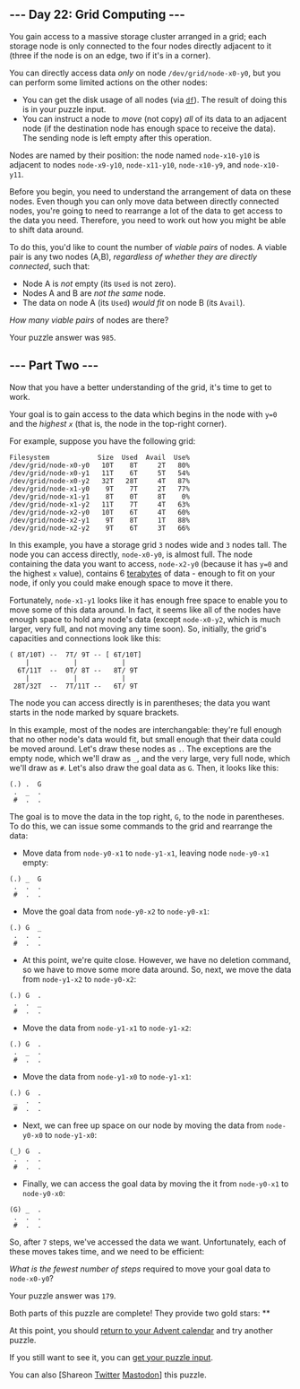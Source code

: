 
## --- Day 22: Grid Computing ---

You gain access to a massive storage cluster arranged in a grid; each storage node is only connected to the four nodes directly adjacent to it (three if the node is on an edge, two if it's in a corner).


You can directly access data *only* on node `/dev/grid/node-x0-y0`, but you can perform some limited actions on the other nodes:


* You can get the disk usage of all nodes (via [`df`](https://en.wikipedia.org/wiki/Df_(Unix)#Example)). The result of doing this is in your puzzle input.
* You can instruct a node to *move* (not copy) *all* of its data to an adjacent node (if the destination node has enough space to receive the data). The sending node is left empty after this operation.


Nodes are named by their position: the node named `node-x10-y10` is adjacent to nodes `node-x9-y10`, `node-x11-y10`, `node-x10-y9`, and `node-x10-y11`.


Before you begin, you need to understand the arrangement of data on these nodes. Even though you can only move data between directly connected nodes, you're going to need to rearrange a lot of the data to get access to the data you need. Therefore, you need to work out how you might be able to shift data around.


To do this, you'd like to count the number of *viable pairs* of nodes. A viable pair is any two nodes (A,B), *regardless of whether they are directly connected*, such that:


* Node A is *not* empty (its `Used` is not zero).
* Nodes A and B are *not the same* node.
* The data on node A (its `Used`) *would fit* on node B (its `Avail`).


*How many viable pairs* of nodes are there?



Your puzzle answer was `985`.

## --- Part Two ---

Now that you have a better understanding of the grid, it's time to get to work.


Your goal is to gain access to the data which begins in the node with `y=0` and the *highest `x`* (that is, the node in the top-right corner).


For example, suppose you have the following grid:



```
Filesystem            Size  Used  Avail  Use%
/dev/grid/node-x0-y0   10T    8T     2T   80%
/dev/grid/node-x0-y1   11T    6T     5T   54%
/dev/grid/node-x0-y2   32T   28T     4T   87%
/dev/grid/node-x1-y0    9T    7T     2T   77%
/dev/grid/node-x1-y1    8T    0T     8T    0%
/dev/grid/node-x1-y2   11T    7T     4T   63%
/dev/grid/node-x2-y0   10T    6T     4T   60%
/dev/grid/node-x2-y1    9T    8T     1T   88%
/dev/grid/node-x2-y2    9T    6T     3T   66%

```

In this example, you have a storage grid `3` nodes wide and `3` nodes tall. The node you can access directly, `node-x0-y0`, is almost full. The node containing the data you want to access, `node-x2-y0` (because it has `y=0` and the highest `x` value), contains 6 [terabytes](https://en.wikipedia.org/wiki/Terabyte) of data - enough to fit on your node, if only you could make enough space to move it there.


Fortunately, `node-x1-y1` looks like it has enough free space to enable you to move some of this data around. In fact, it seems like all of the nodes have enough space to hold any node's data (except `node-x0-y2`, which is much larger, very full, and not moving any time soon). So, initially, the grid's capacities and connections look like this:



```
( 8T/10T) --  7T/ 9T -- [ 6T/10T]
    |           |           |
  6T/11T  --  0T/ 8T --   8T/ 9T
    |           |           |
 28T/32T  --  7T/11T --   6T/ 9T

```

The node you can access directly is in parentheses; the data you want starts in the node marked by square brackets.


In this example, most of the nodes are interchangable: they're full enough that no other node's data would fit, but small enough that their data could be moved around. Let's draw these nodes as `.`. The exceptions are the empty node, which we'll draw as `_`, and the very large, very full node, which we'll draw as `#`. Let's also draw the goal data as `G`. Then, it looks like this:



```
(.) .  G
 .  _  .
 #  .  .

```

The goal is to move the data in the top right, `G`, to the node in parentheses. To do this, we can issue some commands to the grid and rearrange the data:


* Move data from `node-y0-x1` to `node-y1-x1`, leaving node `node-y0-x1` empty:


```
(.) _  G
 .  .  .
 #  .  .

```
* Move the goal data from `node-y0-x2` to `node-y0-x1`:


```
(.) G  _
 .  .  .
 #  .  .

```
* At this point, we're quite close. However, we have no deletion command, so we have to move some more data around. So, next, we move the data from `node-y1-x2` to `node-y0-x2`:


```
(.) G  .
 .  .  _
 #  .  .

```
* Move the data from `node-y1-x1` to `node-y1-x2`:


```
(.) G  .
 .  _  .
 #  .  .

```
* Move the data from `node-y1-x0` to `node-y1-x1`:


```
(.) G  .
 _  .  .
 #  .  .

```
* Next, we can free up space on our node by moving the data from `node-y0-x0` to `node-y1-x0`:


```
(_) G  .
 .  .  .
 #  .  .

```
* Finally, we can access the goal data by moving the it from `node-y0-x1` to `node-y0-x0`:


```
(G) _  .
 .  .  .
 #  .  .

```


So, after `7` steps, we've accessed the data we want. Unfortunately, each of these moves takes time, and we need to be efficient:


*What is the fewest number of steps* required to move your goal data to `node-x0-y0`?



Your puzzle answer was `179`.

Both parts of this puzzle are complete! They provide two gold stars: \*\*


At this point, you should [return to your Advent calendar](/2016) and try another puzzle.


If you still want to see it, you can [get your puzzle input](22/input).


You can also [Shareon
 [Twitter](https://twitter.com/intent/tweet?text=I%27ve+completed+%22Grid+Computing%22+%2D+Day+22+%2D+Advent+of+Code+2016&url=https%3A%2F%2Fadventofcode%2Ecom%2F2016%2Fday%2F22&related=ericwastl&hashtags=AdventOfCode)
[Mastodon](javascript:void(0);)] this puzzle.


